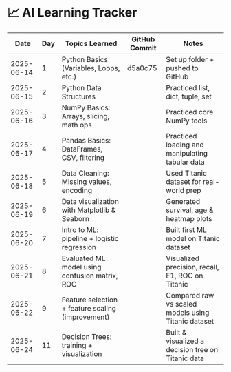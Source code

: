 # 📈 AI Learning Tracker

| Date       | Day | Topics Learned                                    | GitHub Commit    | Notes                                               |
| ---------- | --- | ------------------------------------------------- | ---------------- | --------------------------------------------------- |
| 2025-06-14 | 1   | Python Basics (Variables, Loops, etc.)            | d5a0c75          | Set up folder + pushed to GitHub                    |
| 2025-06-15 | 2   | Python Data Structures                            | <to-be-filled>   | Practiced list, dict, tuple, set                    |
| 2025-06-16 | 3   | NumPy Basics: Arrays, slicing, math ops           | <your-commit-id> | Practiced core NumPy tools                          |
| 2025-06-17 | 4   | Pandas Basics: DataFrames, CSV, filtering         | <your-commit-id> | Practiced loading and manipulating tabular data     |
| 2025-06-18 | 5   | Data Cleaning: Missing values, encoding           | <your-commit-id> | Used Titanic dataset for real-world prep            |
| 2025-06-19 | 6   | Data visualization with Matplotlib & Seaborn      | <your-commit-id> | Generated survival, age & heatmap plots             |
| 2025-06-20 | 7   | Intro to ML: pipeline + logistic regression       | <commit-id>      | Built first ML model on Titanic dataset             |
| 2025-06-21 | 8   | Evaluated ML model using confusion matrix, ROC    | <commit-id>      | Visualized precision, recall, F1, ROC on Titanic    |
| 2025-06-22 | 9   | Feature selection + feature scaling (improvement) | <commit-id>      | Compared raw vs scaled models using Titanic dataset |
| 2025-06-24 | 11  | Decision Trees: training + visualization          | <commit-id>      | Built & visualized a decision tree on Titanic data  |
